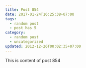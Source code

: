 ```yaml
---
title: Post 854
date: 2017-01-24T16:25:38+07:00
tags:
  - random post
  - post has 5
category:
  - random post
  - uncategorized
updated: 2012-12-26T00:02:35+07:00
---
```

This is content of post 854